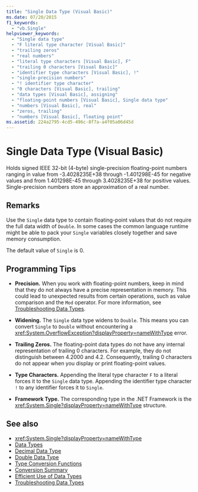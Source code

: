 ```yaml
---
title: "Single Data Type (Visual Basic)"
ms.date: 07/20/2015
f1_keywords: 
  - "vb.Single"
helpviewer_keywords: 
  - "Single data type"
  - "F literal type character [Visual Basic]"
  - "trailing zeros"
  - "real numbers"
  - "literal type characters [Visual Basic], F"
  - "trailing 0 characters [Visual Basic]"
  - "identifier type characters [Visual Basic], !"
  - "single-precision numbers"
  - "! identifier type character"
  - "0 characters [Visual Basic], trailing"
  - "data types [Visual Basic], assigning"
  - "floating-point numbers [Visual Basic], Single data type"
  - "numbers [Visual Basic], real"
  - "zeros, trailing"
  - "numbers [Visual Basic], floating point"
ms.assetid: 224a2795-4cd5-496c-8f7a-a4f05a06d45d
---
```

# Single Data Type (Visual Basic)
Holds signed IEEE 32-bit (4-byte) single-precision floating-point numbers ranging in value from -3.4028235E+38 through -1.401298E-45 for negative values and from 1.401298E-45 through 3.4028235E+38 for positive values. Single-precision numbers store an approximation of a real number.  
  
## Remarks  
 Use the `Single` data type to contain floating-point values that do not require the full data width of `Double`. In some cases the common language runtime might be able to pack your `Single` variables closely together and save memory consumption.  
  
 The default value of `Single` is 0.  
  
## Programming Tips  
  
-   **Precision.** When you work with floating-point numbers, keep in mind that they do not always have a precise representation in memory. This could lead to unexpected results from certain operations, such as value comparison and the `Mod` operator. For more information, see [Troubleshooting Data Types](../../../visual-basic/programming-guide/language-features/data-types/troubleshooting-data-types.md).  
  
-   **Widening.** The `Single` data type widens to `Double`. This means you can convert `Single` to `Double` without encountering a <xref:System.OverflowException?displayProperty=nameWithType> error.  
  
-   **Trailing Zeros.** The floating-point data types do not have any internal representation of trailing 0 characters. For example, they do not distinguish between 4.2000 and 4.2. Consequently, trailing 0 characters do not appear when you display or print floating-point values.  
  
-   **Type Characters.** Appending the literal type character `F` to a literal forces it to the `Single` data type. Appending the identifier type character `!` to any identifier forces it to `Single`.  
  
-   **Framework Type.** The corresponding type in the .NET Framework is the <xref:System.Single?displayProperty=nameWithType> structure.  
  
## See also
- <xref:System.Single?displayProperty=nameWithType>
- [Data Types](../../../visual-basic/language-reference/data-types/index.md)
- [Decimal Data Type](../../../visual-basic/language-reference/data-types/decimal-data-type.md)
- [Double Data Type](../../../visual-basic/language-reference/data-types/double-data-type.md)
- [Type Conversion Functions](../../../visual-basic/language-reference/functions/type-conversion-functions.md)
- [Conversion Summary](../../../visual-basic/language-reference/keywords/conversion-summary.md)
- [Efficient Use of Data Types](../../../visual-basic/programming-guide/language-features/data-types/efficient-use-of-data-types.md)
- [Troubleshooting Data Types](../../../visual-basic/programming-guide/language-features/data-types/troubleshooting-data-types.md)
